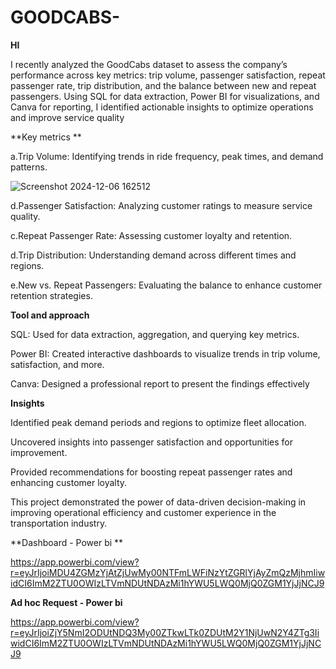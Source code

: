 # GOODCABS-
**HI**

I recently analyzed the GoodCabs dataset to assess the company’s performance across key metrics: trip volume, passenger satisfaction, repeat passenger rate, trip distribution, and the balance between new and repeat passengers. Using SQL for data extraction, Power BI for visualizations, and Canva for reporting, I identified actionable insights to optimize operations and improve service quality

**Key metrics **

a.Trip Volume: Identifying trends in ride frequency, peak times, and demand patterns.

![Screenshot 2024-12-06 162512](https://github.com/user-attachments/assets/56665fc1-6944-4a0d-884a-5b2a249eca2f)

d.Passenger Satisfaction: Analyzing customer ratings to measure service quality.

c.Repeat Passenger Rate: Assessing customer loyalty and retention.

d.Trip Distribution: Understanding demand across different times and regions.

e.New vs. Repeat Passengers: Evaluating the balance to enhance customer retention strategies.

**Tool and approach**

SQL: Used for data extraction, aggregation, and querying key metrics.

Power BI: Created interactive dashboards to visualize trends in trip volume, satisfaction, and more.

Canva: Designed a professional report to present the findings effectively

**Insights**

Identified peak demand periods and regions to optimize fleet allocation.

Uncovered insights into passenger satisfaction and opportunities for improvement.

Provided recommendations for boosting repeat passenger rates and enhancing customer loyalty.

This project demonstrated the power of data-driven decision-making in improving operational efficiency and customer experience in the transportation industry.

**Dashboard - Power bi **

https://app.powerbi.com/view?r=eyJrIjoiMDU4ZGMzYjAtZjUwMy00NTFmLWFiNzYtZGRlYjAyZmQzMjhmIiwidCI6ImM2ZTU0OWIzLTVmNDUtNDAzMi1hYWU5LWQ0MjQ0ZGM1YjJjNCJ9

**Ad hoc Request - Power bi**

https://app.powerbi.com/view?r=eyJrIjoiZjY5NmI2ODUtNDQ3My00ZTkwLTk0ZDUtM2Y1NjUwN2Y4ZTg3IiwidCI6ImM2ZTU0OWIzLTVmNDUtNDAzMi1hYWU5LWQ0MjQ0ZGM1YjJjNCJ9




